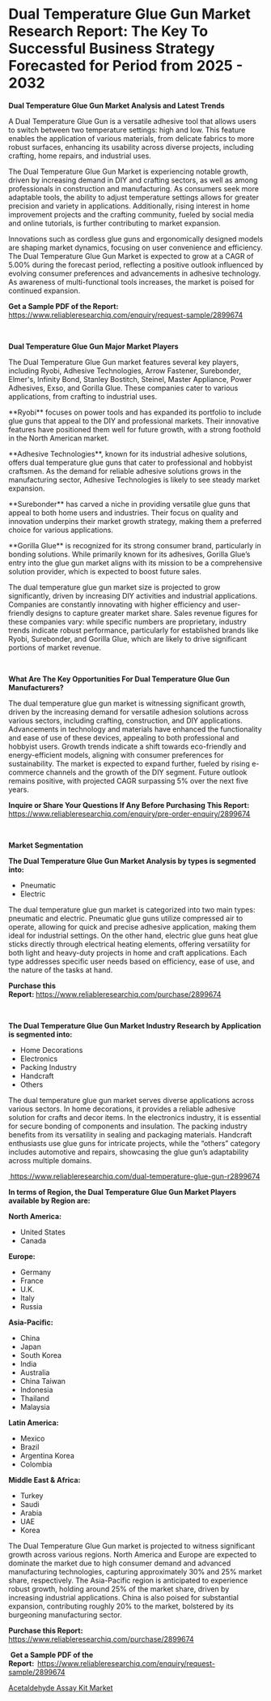<p><h1>Dual Temperature Glue Gun Market Research Report: The Key To Successful Business Strategy Forecasted for Period from 2025 - 2032</h1></p><p><strong>Dual Temperature Glue Gun Market Analysis and Latest Trends</strong></p>
<p><p>A Dual Temperature Glue Gun is a versatile adhesive tool that allows users to switch between two temperature settings: high and low. This feature enables the application of various materials, from delicate fabrics to more robust surfaces, enhancing its usability across diverse projects, including crafting, home repairs, and industrial uses.</p><p>The Dual Temperature Glue Gun Market is experiencing notable growth, driven by increasing demand in DIY and crafting sectors, as well as among professionals in construction and manufacturing. As consumers seek more adaptable tools, the ability to adjust temperature settings allows for greater precision and variety in applications. Additionally, rising interest in home improvement projects and the crafting community, fueled by social media and online tutorials, is further contributing to market expansion.</p><p>Innovations such as cordless glue guns and ergonomically designed models are shaping market dynamics, focusing on user convenience and efficiency. The Dual Temperature Glue Gun Market is expected to grow at a CAGR of 5.00% during the forecast period, reflecting a positive outlook influenced by evolving consumer preferences and advancements in adhesive technology. As awareness of multi-functional tools increases, the market is poised for continued expansion.</p></p>
<p><strong>Get a Sample PDF of the Report:&nbsp;</strong> <a href="https://www.reliableresearchiq.com/enquiry/request-sample/2899674?utm_campaign=2299&utm_medium=2&utm_source=Github&utm_content=ia&utm_term=16032025&utm_id=dual-temperature-glue-gun">https://www.reliableresearchiq.com/enquiry/request-sample/2899674</a></p>
<p>&nbsp;</p>
<p><strong>Dual Temperature Glue Gun Major Market Players</strong></p>
<p><p>The Dual Temperature Glue Gun market features several key players, including Ryobi, Adhesive Technologies, Arrow Fastener, Surebonder, Elmer's, Infinity Bond, Stanley Bostitch, Steinel, Master Appliance, Power Adhesives, Exso, and Gorilla Glue. These companies cater to various applications, from crafting to industrial uses.</p><p>**Ryobi** focuses on power tools and has expanded its portfolio to include glue guns that appeal to the DIY and professional markets. Their innovative features have positioned them well for future growth, with a strong foothold in the North American market.</p><p>**Adhesive Technologies**, known for its industrial adhesive solutions, offers dual temperature glue guns that cater to professional and hobbyist craftsmen. As the demand for reliable adhesive solutions grows in the manufacturing sector, Adhesive Technologies is likely to see steady market expansion.</p><p>**Surebonder** has carved a niche in providing versatile glue guns that appeal to both home users and industries. Their focus on quality and innovation underpins their market growth strategy, making them a preferred choice for various applications.</p><p>**Gorilla Glue** is recognized for its strong consumer brand, particularly in bonding solutions. While primarily known for its adhesives, Gorilla Glue’s entry into the glue gun market aligns with its mission to be a comprehensive solution provider, which is expected to boost future sales.</p><p>The dual temperature glue gun market size is projected to grow significantly, driven by increasing DIY activities and industrial applications. Companies are constantly innovating with higher efficiency and user-friendly designs to capture greater market share. Sales revenue figures for these companies vary: while specific numbers are proprietary, industry trends indicate robust performance, particularly for established brands like Ryobi, Surebonder, and Gorilla Glue, which are likely to drive significant portions of market revenue.</p></p>
<p>&nbsp;</p>
<p><strong>What Are The Key Opportunities For Dual Temperature Glue Gun Manufacturers?</strong></p>
<p><p>The dual temperature glue gun market is witnessing significant growth, driven by the increasing demand for versatile adhesion solutions across various sectors, including crafting, construction, and DIY applications. Advancements in technology and materials have enhanced the functionality and ease of use of these devices, appealing to both professional and hobbyist users. Growth trends indicate a shift towards eco-friendly and energy-efficient models, aligning with consumer preferences for sustainability. The market is expected to expand further, fueled by rising e-commerce channels and the growth of the DIY segment. Future outlook remains positive, with projected CAGR surpassing 5% over the next five years.</p></p>
<p><strong>Inquire or Share Your Questions If Any Before Purchasing This Report:</strong> <a href="https://www.reliableresearchiq.com/enquiry/pre-order-enquiry/2899674?utm_campaign=2299&utm_medium=2&utm_source=Github&utm_content=ia&utm_term=16032025&utm_id=dual-temperature-glue-gun">https://www.reliableresearchiq.com/enquiry/pre-order-enquiry/2899674</a></p>
<p>&nbsp;</p>
<p><strong>Market Segmentation</strong></p>
<p><strong>The Dual Temperature Glue Gun Market Analysis by types is segmented into:</strong></p>
<p><ul><li>Pneumatic</li><li>Electric</li></ul></p>
<p><p>The dual temperature glue gun market is categorized into two main types: pneumatic and electric. Pneumatic glue guns utilize compressed air to operate, allowing for quick and precise adhesive application, making them ideal for industrial settings. On the other hand, electric glue guns heat glue sticks directly through electrical heating elements, offering versatility for both light and heavy-duty projects in home and craft applications. Each type addresses specific user needs based on efficiency, ease of use, and the nature of the tasks at hand.</p></p>
<p><strong>Purchase this Report:&nbsp;</strong><a href="https://www.reliableresearchiq.com/purchase/2899674?utm_campaign=2299&utm_medium=2&utm_source=Github&utm_content=ia&utm_term=16032025&utm_id=dual-temperature-glue-gun">https://www.reliableresearchiq.com/purchase/2899674</a></p>
<p>&nbsp;</p>
<p><strong>The Dual Temperature Glue Gun Market Industry Research by Application is segmented into:</strong></p>
<p><ul><li>Home Decorations</li><li>Electronics</li><li>Packing Industry</li><li>Handcraft</li><li>Others</li></ul></p>
<p><p>The dual temperature glue gun market serves diverse applications across various sectors. In home decorations, it provides a reliable adhesive solution for crafts and decor items. In the electronics industry, it is essential for secure bonding of components and insulation. The packing industry benefits from its versatility in sealing and packaging materials. Handcraft enthusiasts use glue guns for intricate projects, while the “others” category includes automotive and repairs, showcasing the glue gun’s adaptability across multiple domains.</p></p>
<p><a href="https://www.reliableresearchiq.com/dual-temperature-glue-gun-r2899674?utm_campaign=2299&utm_medium=2&utm_source=Github&utm_content=ia&utm_term=16032025&utm_id=dual-temperature-glue-gun">&nbsp;https://www.reliableresearchiq.com/dual-temperature-glue-gun-r2899674</a></p>
<p><strong>In terms of Region, the Dual Temperature Glue Gun Market Players available by Region are:</strong></p>
<p>
    <p> <strong> North America: </strong>
        <ul>
            <li>United States</li>
            <li>Canada</li>
        </ul>
        </p> 
    <p> <strong> Europe: </strong>
        <ul>
            <li>Germany</li>
            <li>France</li>
            <li>U.K.</li>
            <li>Italy</li>
            <li>Russia</li>
        </ul>
        </p> 
    <p> <strong> Asia-Pacific: </strong>
        <ul>
            <li>China</li>
            <li>Japan</li>
            <li>South Korea</li>
            <li>India</li>
            <li>Australia</li>
            <li>China Taiwan</li>
            <li>Indonesia</li>
            <li>Thailand</li>
            <li>Malaysia</li>
        </ul>
        </p> 
    <p> <strong> Latin America: </strong>
        <ul>
            <li>Mexico</li>
            <li>Brazil</li>
            <li>Argentina Korea</li>
            <li>Colombia</li>
        </ul>
        </p> 
    <p> <strong> Middle East & Africa: </strong>
        <ul>
            <li>Turkey</li>
            <li>Saudi</li>
            <li>Arabia</li>
            <li>UAE</li>
            <li>Korea</li>
        </ul>
    </p>
    </p>
<p><p>The Dual Temperature Glue Gun market is projected to witness significant growth across various regions. North America and Europe are expected to dominate the market due to high consumer demand and advanced manufacturing technologies, capturing approximately 30% and 25% market share, respectively. The Asia-Pacific region is anticipated to experience robust growth, holding around 25% of the market share, driven by increasing industrial applications. China is also poised for substantial expansion, contributing roughly 20% to the market, bolstered by its burgeoning manufacturing sector.</p></p>
<p><strong>Purchase this Report: </strong><a href="https://www.reliableresearchiq.com/purchase/2899674?utm_campaign=2299&utm_medium=2&utm_source=Github&utm_content=ia&utm_term=16032025&utm_id=dual-temperature-glue-gun">https://www.reliableresearchiq.com/purchase/2899674</a></p>
<p>&nbsp;<strong>Get a Sample PDF of the Report:&nbsp;&nbsp;</strong><a href="https://www.reliableresearchiq.com/enquiry/request-sample/2899674?utm_campaign=2299&utm_medium=2&utm_source=Github&utm_content=ia&utm_term=16032025&utm_id=dual-temperature-glue-gun">https://www.reliableresearchiq.com/enquiry/request-sample/2899674</a></p>
<p><strong></strong></p>
<p><p><a href="https://github.com/dmitriyvo6rog/Market-Research-Report-List-1/blob/main/acetaldehyde-assay-kit-market.md?utm_campaign=2299&utm_medium=2&utm_source=Github&utm_content=ia&utm_term=16032025&utm_id=dual-temperature-glue-gun">Acetaldehyde Assay Kit Market</a></p></p>